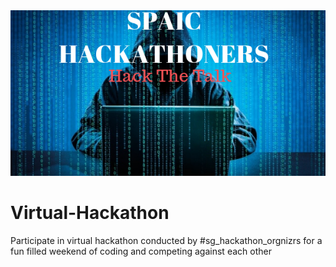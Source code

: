 <img src="images/spaichackathoners.jpg" alt="drawing" width="1200">

# Virtual-Hackathon
Participate in virtual hackathon conducted by #sg_hackathon_orgnizrs for a fun filled weekend of coding and competing against each other

